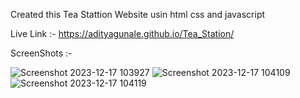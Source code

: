 
Created this Tea Stattion Website usin html css and javascript

Live Link :- https://adityagunale.github.io/Tea_Station/


ScreenShots :-

![Screenshot 2023-12-17 103927](https://github.com/adityagunale/Tea_Station/assets/121552299/f09aba8e-681f-4a7a-95d3-60ced6055db9)
![Screenshot 2023-12-17 104109](https://github.com/adityagunale/Tea_Station/assets/121552299/ea38564b-d702-494c-855e-c959e5470d54)
![Screenshot 2023-12-17 104119](https://github.com/adityagunale/Tea_Station/assets/121552299/52fd88fe-0e05-4722-8463-20ba37da71e7)
